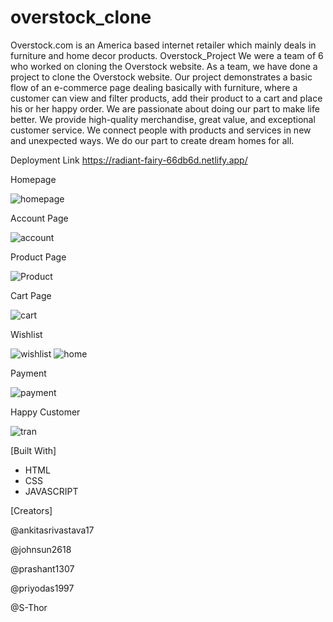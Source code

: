 # overstock_clone
Overstock.com is an America based internet retailer which mainly deals in furniture and home decor products.
Overstock_Project
We were a team of 6  who worked on cloning the Overstock website. As a team, we have done a project to clone the Overstock website. Our project demonstrates a basic flow of an e-commerce page dealing basically with furniture, where a customer can view and filter products, add their product to a cart and place his or her happy order.
We are passionate about doing our part to make life better. We provide high-quality merchandise, great value, and exceptional customer service. We connect people with products and services in new and unexpected ways. We do our part to create dream homes for all.

Deployment Link https://radiant-fairy-66db6d.netlify.app/


Homepage

![homepage](https://user-images.githubusercontent.com/100846987/167412414-ae5bde53-d768-4b19-a244-67ea6109defb.PNG)

Account Page

![account](https://user-images.githubusercontent.com/100846987/167414418-aefa5693-3d20-4112-8360-75a3abcedfd9.PNG)


Product Page

![Product](https://user-images.githubusercontent.com/100846987/167412869-d4389733-4e59-4408-a7c4-abec75af2f74.PNG)

Cart Page

![cart](https://user-images.githubusercontent.com/100846987/167412987-760f3ddb-9fd5-4e67-ab69-5052214e8951.PNG)

Wishlist 

![wishlist](https://user-images.githubusercontent.com/100846987/167413782-5cda48d5-df37-4583-96a7-ff2569aaa7ea.PNG)
![home](https://user-images.githubusercontent.com/101566583/211069322-8773435d-26ab-4b0a-a694-b2600ca99b4c.png)

Payment 

![payment](https://user-images.githubusercontent.com/100846987/167413926-a11f7ebd-1d92-464a-8f4f-7b260a9b368b.PNG)

Happy Customer

![tran](https://user-images.githubusercontent.com/100846987/167414494-d03a275e-cabe-45f4-8b70-1286172a5658.PNG)

[Built With]
* HTML
* CSS
* JAVASCRIPT

[Creators]

@ankitasrivastava17

@johnsun2618

@prashant1307

@priyodas1997

@S-Thor

